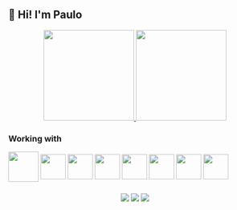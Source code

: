 ## :wave: Hi! I'm Paulo

<div align="center">
  <a href="https://github.com/pgvieira">
    <img height="180em" src="https://github-readme-stats.vercel.app/api/top-langs/?username=pgvieira&layout=compact&langs_count=7&theme=dracula" />
    <img height="180em" src="https://github-readme-stats.vercel.app/api?username=pgvieira&show_icons=true&theme=dracula&include_all_commits=true&count_private=true" />
  </a>
</div>


  ### Working with
  <img align="center" height="60" width="60" src="https://cdn.jsdelivr.net/gh/devicons/devicon/icons/java/java-original-wordmark.svg"/>
  <img align="center" width="50" height="50" src="https://cdn.jsdelivr.net/gh/devicons/devicon/icons/git/git-original.svg" />
  <img align="center" width="50" height="50" src="https://cdn.jsdelivr.net/gh/devicons/devicon/icons/angularjs/angularjs-original.svg" />
  <img align="center" width="50" height="50" src="https://cdn.jsdelivr.net/gh/devicons/devicon/icons/bootstrap/bootstrap-original.svg" />
  <img align="center" width="50" height="50" src="https://cdn.jsdelivr.net/gh/devicons/devicon/icons/javascript/javascript-original.svg" />
  <img align="center" width="50" height="50" src="https://cdn.jsdelivr.net/gh/devicons/devicon/icons/typescript/typescript-original.svg" />
  <img align="center" width="50" height="50" src="https://cdn.jsdelivr.net/gh/devicons/devicon/icons/css3/css3-original.svg" />
  <img align="center" width="50" height="50" src="https://cdn.jsdelivr.net/gh/devicons/devicon/icons/html5/html5-original.svg" />


###

<div align="center">
<a href="https://www.linkedin.com/in/paulogvieira" target="_blank"><img src="https://img.shields.io/badge/-LinkedIn-%230077B5?style=for-the-badge&logo=linkedin&logoColor=white" target="_blank"></a>   
<a href="https://instagram.com/paulo.gvieira" target="_blank"><img src="https://img.shields.io/badge/-Instagram-%23E4405F?style=for-the-badge&logo=instagram&logoColor=white" target="_blank"></a>
<a href = "mailto:gustavo.pgvi@gmail.com"><img src="https://img.shields.io/badge/Gmail-D14836?style=for-the-badge&logo=gmail&logoColor=white" target="_blank"></a>
</div>
